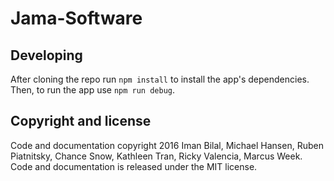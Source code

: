 # Jama-Software

## Developing

After cloning the repo run `npm install` to install the app's dependencies.
Then, to run the app use `npm run debug`.

## Copyright and license

Code and documentation copyright 2016 Iman Bilal, Michael Hansen, Ruben Piatnitsky, Chance Snow,
Kathleen Tran, Ricky Valencia, Marcus Week. Code and documentation is released under the MIT license.
